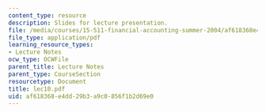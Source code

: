 ```yaml
---
content_type: resource
description: Slides for lecture presentation.
file: /media/courses/15-511-financial-accounting-summer-2004/af618368e4dd29b3a9c0856f1b2d69e0_lec10.pdf
file_type: application/pdf
learning_resource_types:
- Lecture Notes
ocw_type: OCWFile
parent_title: Lecture Notes
parent_type: CourseSection
resourcetype: Document
title: lec10.pdf
uid: af618368-e4dd-29b3-a9c0-856f1b2d69e0
---
```

